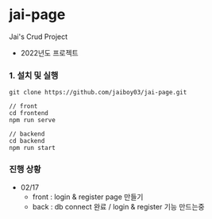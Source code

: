 # jai-page
Jai's Crud Project

- 2022년도 프로젝트

### 1. 설치 및 실행
```
git clone https://github.com/jaiboy03/jai-page.git

// front 
cd frontend
npm run serve

// backend 
cd backend
npm run start
```

### 진행 상황
- 02/17 
  - front : login & register page 만들기
  - back : db connect 완료 / login & register 기능 만드는중
